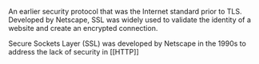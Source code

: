 An earlier security protocol that was the Internet standard prior to TLS. Developed by Netscape, SSL was widely used to validate the identity of a website and create an encrypted connection.

Secure Sockets Layer (SSL) was developed by Netscape in the 1990s to address the lack of security in [[HTTP]]